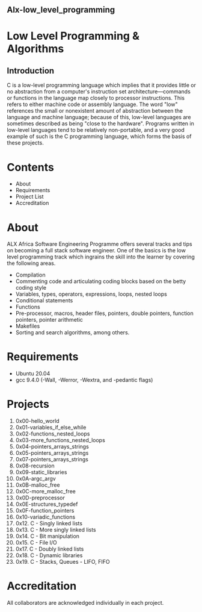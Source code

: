 ## Alx-low_level_programming

# Low Level Programming & Algorithms 

## Introduction

C is a low-level programming language which implies that it provides little or no abstraction from a computer's instruction set architecture—commands or functions in the language map closely to processor instructions. This refers to either machine code or assembly language. The word "low" references the small or nonexistent amount of abstraction between the language and machine language; because of this, low-level languages are sometimes described as being "close to the hardware". Programs written in low-level languages tend to be relatively non-portable, and a very good example of such is the C programming language, which forms the basis of these projects.

# Contents

- About
- Requirements
- Project List
- Accreditation

# About

ALX Africa Software Engineering Programme offers several tracks and tips on becoming a full stack software engineer. One of the basics is the low level programming track which ingrains the skill into the learner by covering the following areas.

- Compilation
- Commenting code and articulating coding blocks based on the betty coding style
- Variables, types, operators, expressions, loops, nested loops
- Conditional statements
- Functions
- Pre-processor, macros, header files, pointers, double pointers, function pointers, pointer arithmetic
- Makefiles
- Sorting and search algorithms, among others.

# Requirements

- Ubuntu 20.04
- gcc 9.4.0 (-Wall, -Werror, -Wextra, and -pedantic flags)

# Projects

1. 0x00-hello_world
2. 0x01-variables_if_else_while
3. 0x02-functions_nested_loops
4. 0x03-more_functions_nested_loops
5. 0x04-pointers_arrays_strings
6. 0x05-pointers_arrays_strings
7. 0x07-pointers_arrays_strings
8. 0x08-recursion
9. 0x09-static_libraries
10. 0x0A-argc_argv
11. 0x0B-malloc_free
12. 0x0C-more_malloc_free
13. 0x0D-preprocessor
14. 0x0E-structures_typedef
15. 0x0F-function_pointers
16. 0x10-variadic_functions
17. 0x12. C - Singly linked lists
18. 0x13. C - More singly linked lists
19. 0x14. C - Bit manipulation
20. 0x15. C - File I/O
21. 0x17. C - Doubly linked lists
22. 0x18. C - Dynamic libraries
23. 0x19. C - Stacks, Queues - LIFO, FIFO



# Accreditation

All collaborators are acknowledged individually in each project.


